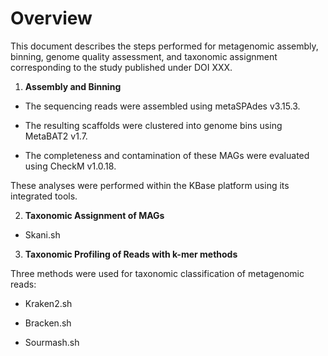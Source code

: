 # Overview

This document describes the steps performed for metagenomic assembly, binning, genome quality assessment, and taxonomic assignment corresponding to the study published under DOI XXX.

1. **Assembly and Binning**

- The sequencing reads were assembled using metaSPAdes v3.15.3.
  
- The resulting scaffolds were clustered into genome bins using MetaBAT2 v1.7.
  
- The completeness and contamination of these MAGs were evaluated using CheckM v1.0.18.
  
These analyses were performed within the KBase platform using its integrated tools.


2. **Taxonomic Assignment of MAGs**

- Skani.sh


3. **Taxonomic Profiling of Reads with k-mer methods**

Three methods were used for taxonomic classification of metagenomic reads:

- Kraken2.sh

- Bracken.sh

- Sourmash.sh
